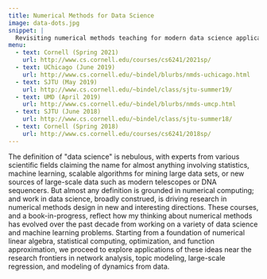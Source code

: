```yaml
---
title: Numerical Methods for Data Science
image: data-dots.jpg
snippet: |
  Revisiting numerical methods teaching for modern data science applications.
menu:
  - text: Cornell (Spring 2021)
    url: http://www.cs.cornell.edu/courses/cs6241/2021sp/
  - text: UChicago (June 2019)
    url: http://www.cs.cornell.edu/~bindel/blurbs/nmds-uchicago.html
  - text: SJTU (May 2019)
    url: http://www.cs.cornell.edu/~bindel/class/sjtu-summer19/
  - text: UMD (April 2019)
    url: http://www.cs.cornell.edu/~bindel/blurbs/nmds-umcp.html
  - text: SJTU (June 2018)
    url: http://www.cs.cornell.edu/~bindel/class/sjtu-summer18/
  - text: Cornell (Spring 2018)
    url: http://www.cs.cornell.edu/courses/cs6241/2018sp/
---
```


The definition of "data science" is nebulous, with experts from
various scientific fields claiming the name for almost anything
involving statistics, machine learning, scalable algorithms for mining
large data sets, or new sources of large-scale data such as modern
telescopes or DNA sequencers.  But almost any definition is grounded
in numerical computing; and work in data science, broadly construed,
is driving research in numerical methods design in new and interesting
directions.  These courses, and a book-in-progress, reflect how my
thinking about numerical methods has evolved over the past decade from
working on a variety of data science and machine learning problems.
Starting from a foundation of numerical linear algebra, statistical
computing, optimization, and function approximation, we proceed to
explore applications of these ideas near the research frontiers in
network analysis, topic modeling, large-scale regression, and modeling
of dynamics from data.
